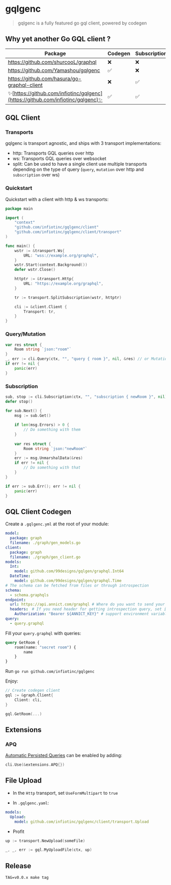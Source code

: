 # gqlgenc

> gqlgenc is a fully featured go gql client, powered by codegen 

## Why yet another Go GQL client ?

| Package                                     | Codegen | Subscription | Extensions |
|---------------------------------------------|---------|--------------|------------|
| https://github.com/shurcooL/graphql         | ❌      | ❌            |❌          |
| https://github.com/Yamashou/gqlgenc         | ✅      | ❌            |❌          |
| https://github.com/hasura/go-graphql-client | ❌      | ✅            |❌          |
| ✨[https://github.com/infiotinc/gqlgenc](https://github.com/infiotinc/gqlgenc)✨| ✅ | ✅ | ✅ |

## GQL Client

### Transports

gqlgenc is transport agnostic, and ships with 3 transport implementations:

- http: Transports GQL queries over http
- ws: Transports GQL queries over websocket
- split: Can be used to have a single client use multiple transports depending on the type of query (`query`, `mutation` over http and `subscription` over ws)

### Quickstart

Quickstart with a client with http & ws transports:

```go
package main

import (
    "context"
    "github.com/infiotinc/gqlgenc/client"
    "github.com/infiotinc/gqlgenc/client/transport"
)

func main() {
    wstr := &transport.Ws{
        URL: "wss://example.org/graphql",
    }
    wstr.Start(context.Background())
    defer wstr.Close()

    httptr := &transport.Http{
        URL: "https://example.org/graphql",
    }

    tr := transport.SplitSubscription(wstr, httptr)

    cli := &client.Client {
        Transport: tr,
    }
}
```

### Query/Mutation

```go
var res struct {
    Room string `json:"room"`
}
_, err := cli.Query(ctx, "", "query { room }", nil, &res) // or Mutation
if err != nil {
    panic(err)
}
```

### Subscription

```go
sub, stop := cli.Subscription(ctx, "", "subscription { newRoom }", nil)
defer stop()

for sub.Next() {
    msg := sub.Get()
    
    if len(msg.Errors) > 0 {
        // Do something with them
    }
    
    var res struct {
        Room string `json:"newRoom"`
    }
    err := msg.UnmarshalData(&res)
    if err != nil {
        // Do something with that
    }
}

if err := sub.Err(); err != nil {
    panic(err)
}
```

## GQL Client Codegen

Create a `.gqlgenc.yml` at the root of your module:

```yaml
model:
  package: graph
  filename: ./graph/gen_models.go
client:
  package: graph
  filename: ./graph/gen_client.go
models:
  Int:
    model: github.com/99designs/gqlgen/graphql.Int64
  DateTime:
    model: github.com/99designs/gqlgen/graphql.Time
# The schema can be fetched from files or through introspection
schema:
  - schema.graphqls
endpoint:
  url: https://api.annict.com/graphql # Where do you want to send your request?
  headers:　# If you need header for getting introspection query, set it
    Authorization: "Bearer ${ANNICT_KEY}" # support environment variables
query:
  - query.graphql

```

Fill your `query.graphql` with queries:
```graphql
query GetRoom {
    room(name: "secret room") {
        name
    }
}
```

Run `go run github.com/infiotinc/gqlgenc`

Enjoy:
```go
// Create codegen client
gql := &graph.Client{
    Client: cli,
}

gql.GetRoom(...)
```

## Extensions

### APQ

[Automatic Persisted Queries](https://www.apollographql.com/docs/apollo-server/performance/apq/) can be enabled by adding:

```go
cli.Use(&extensions.APQ{})
```

## File Upload

- In the `Http` transport, set `UseFormMultipart` to `true`

- In `.gqlgenc.yaml`:

```yaml
models:
  Upload:
    model: github.com/infiotinc/gqlgenc/client/transport.Upload
```

- Profit

```go
up := transport.NewUpload(someFile)

_, _, err := gql.MyUploadFile(ctx, up)
```

## Release

    TAG=v0.0.x make tag
